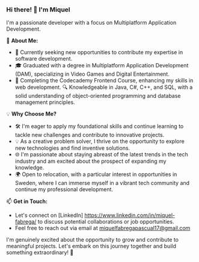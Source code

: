 ### Hi there! 👋 I'm Miquel

I'm a passionate  developer with a focus on Multiplatform Application Development.

🚀 **About Me:**
- 💼 Currently seeking new opportunities to contribute my expertise in software development.
- 🎓 Graduated with a degree in Multiplatform Application Development (DAM), specializing in Video Games and Digital Entertainment.
- 🌱 Completing the Codecademy Frontend Course, enhancing my skills in web development.
🔍 Knowledgeable in Java, C#, C++, and SQL, with a solid understanding of object-oriented programming and database management principles.

💡 **Why Choose Me?**
- 🛠️ I'm eager to apply my foundational skills and continue learning to tackle new challenges and contribute to innovative projects.
- 💡 As a creative problem solver, I thrive on the opportunity to explore new technologies and find inventive solutions.
- 🌐 I'm passionate about staying abreast of the latest trends in the tech industry and am excited about the prospect of expanding my knowledge.
- 🌍 Open to relocation, with a particular interest in opportunities in Sweden, where I can immerse myself in a vibrant tech community and continue my professional development.

📫 **Get in Touch:**
- Let's connect on [LinkedIn] https://www.linkedin.com/in/miquel-fabrega/ to discuss potential collaborations or job opportunities.
- Feel free to reach out via email at miquelfabregapascual17@gmail.com

I'm genuinely excited about the opportunity to grow and contribute to meaningful projects. Let's embark on this journey together and build something extraordinary! 💫
